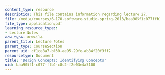 ```yaml
---
content_type: resource
description: This file contains information regarding lecture 27.
file: /media/courses/6-170-software-studio-spring-2013/baa905f1c077ffb1c8c2f2e03e4a5100_MIT6_170S13_27-con-idntfyg.pdf
file_type: application/pdf
learning_resource_types:
- Lecture Notes
ocw_type: OCWFile
parent_title: Lecture Notes
parent_type: CourseSection
parent_uid: cf1ce8a7-b030-ae95-29fe-ab84f20f3ff2
resourcetype: Document
title: 'Design Concepts: Identifying Concepts'
uid: baa905f1-c077-ffb1-c8c2-f2e03e4a5100
---
```

